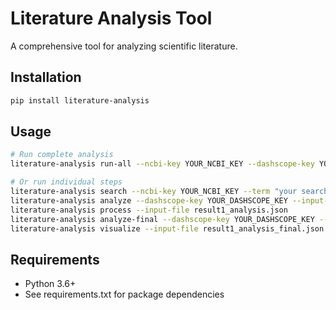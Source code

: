 # Literature Analysis Tool

A comprehensive tool for analyzing scientific literature.

## Installation

```bash
pip install literature-analysis
```

## Usage

```bash
# Run complete analysis
literature-analysis run-all --ncbi-key YOUR_NCBI_KEY --dashscope-key YOUR_DASHSCOPE_KEY --term "your search term"

# Or run individual steps
literature-analysis search --ncbi-key YOUR_NCBI_KEY --term "your search term"
literature-analysis analyze --dashscope-key YOUR_DASHSCOPE_KEY --input-file result1.json
literature-analysis process --input-file result1_analysis.json
literature-analysis analyze-final --dashscope-key YOUR_DASHSCOPE_KEY --input-file result1_analysis_processed.json
literature-analysis visualize --input-file result1_analysis_final.json
```

## Requirements

- Python 3.6+
- See requirements.txt for package dependencies
